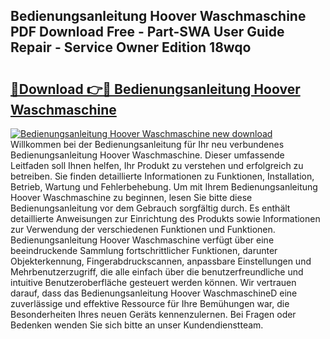 ## Bedienungsanleitung Hoover Waschmaschine PDF Download Free - Part-SWA User Guide Repair - Service Owner Edition 18wqo

# <h2><a href="http://df0pe54.blite.top/?on=Bedienungsanleitung+Hoover+Waschmaschine">🔗Download 👉🔴 Bedienungsanleitung Hoover Waschmaschine</a></h2>

[![Bedienungsanleitung Hoover Waschmaschine new download](https://i.imgur.com/lujVjoI.png)](http://df0pe54.blite.top/?on=Bedienungsanleitung+Hoover+Waschmaschine)
Willkommen bei der Bedienungsanleitung für Ihr neu verbundenes Bedienungsanleitung Hoover Waschmaschine. Dieser umfassende Leitfaden soll Ihnen helfen, Ihr Produkt zu verstehen und erfolgreich zu betreiben. Sie finden detaillierte Informationen zu Funktionen, Installation, Betrieb, Wartung und Fehlerbehebung. Um mit Ihrem Bedienungsanleitung Hoover Waschmaschine zu beginnen, lesen Sie bitte diese Bedienungsanleitung vor dem Gebrauch sorgfältig durch. Es enthält detaillierte Anweisungen zur Einrichtung des Produkts sowie Informationen zur Verwendung der verschiedenen Funktionen und Funktionen. Bedienungsanleitung Hoover Waschmaschine verfügt über eine beeindruckende Sammlung fortschrittlicher Funktionen, darunter Objekterkennung, Fingerabdruckscannen, anpassbare Einstellungen und Mehrbenutzerzugriff, die alle einfach über die benutzerfreundliche und intuitive Benutzeroberfläche gesteuert werden können. Wir vertrauen darauf, dass das Bedienungsanleitung Hoover WaschmaschineD eine zuverlässige und effektive Ressource für Ihre Bemühungen war, die Besonderheiten Ihres neuen Geräts kennenzulernen. Bei Fragen oder Bedenken wenden Sie sich bitte an unser Kundendienstteam.
